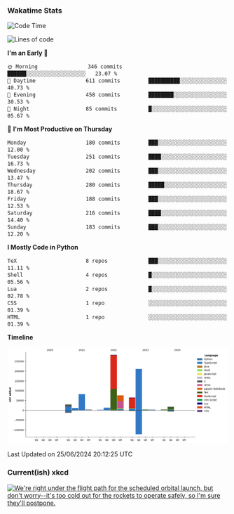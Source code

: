 ### Wakatime Stats
<!--START_SECTION:waka-->
![Code Time](http://img.shields.io/badge/Code%20Time-2%2C662%20hrs%2019%20mins-blue)

![Lines of code](https://img.shields.io/badge/From%20Hello%20World%20I%27ve%20Written-800.4%20thousand%20lines%20of%20code-blue)

**I'm an Early 🐤** 

```text
🌞 Morning                346 commits         ██████░░░░░░░░░░░░░░░░░░░   23.07 % 
🌆 Daytime                611 commits         ██████████░░░░░░░░░░░░░░░   40.73 % 
🌃 Evening                458 commits         ████████░░░░░░░░░░░░░░░░░   30.53 % 
🌙 Night                  85 commits          █░░░░░░░░░░░░░░░░░░░░░░░░   05.67 % 
```
📅 **I'm Most Productive on Thursday** 

```text
Monday                   180 commits         ███░░░░░░░░░░░░░░░░░░░░░░   12.00 % 
Tuesday                  251 commits         ████░░░░░░░░░░░░░░░░░░░░░   16.73 % 
Wednesday                202 commits         ███░░░░░░░░░░░░░░░░░░░░░░   13.47 % 
Thursday                 280 commits         █████░░░░░░░░░░░░░░░░░░░░   18.67 % 
Friday                   188 commits         ███░░░░░░░░░░░░░░░░░░░░░░   12.53 % 
Saturday                 216 commits         ████░░░░░░░░░░░░░░░░░░░░░   14.40 % 
Sunday                   183 commits         ███░░░░░░░░░░░░░░░░░░░░░░   12.20 % 
```


**I Mostly Code in Python** 

```text
TeX                      8 repos             ███░░░░░░░░░░░░░░░░░░░░░░   11.11 % 
Shell                    4 repos             █░░░░░░░░░░░░░░░░░░░░░░░░   05.56 % 
Lua                      2 repos             █░░░░░░░░░░░░░░░░░░░░░░░░   02.78 % 
CSS                      1 repo              ░░░░░░░░░░░░░░░░░░░░░░░░░   01.39 % 
HTML                     1 repo              ░░░░░░░░░░░░░░░░░░░░░░░░░   01.39 % 
```



**Timeline**

![Lines of Code chart](https://raw.githubusercontent.com/joshuajeschek/joshuajeschek/main/assets/bar_graph.png)


 Last Updated on 25/06/2024 20:12:25 UTC
<!--END_SECTION:waka-->

### Current(ish) xkcd
<a id="xkcd-a" title="We're right under the flight path for the scheduled orbital launch, but don't worry--it's too cold out for the rockets to operate safely, so I'm sure they'll postpone." href="https://www.xkcd.com" target="_blank">
        <img align="center" id="xkcd-img" src="https://imgs.xkcd.com/comics/situation.png" alt="We're right under the flight path for the scheduled orbital launch, but don't worry--it's too cold out for the rockets to operate safely, so I'm sure they'll postpone." height=300 />
</a>
